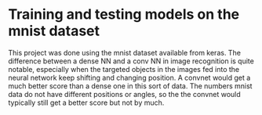 # Training and testing models on the mnist dataset
This project was done using the mnist dataset available from keras.
The difference between a dense NN and a conv NN in image recognition is quite notable, especially when the targeted objects in the images fed into the neural network keep
shifting and changing position. A convnet would get a much better score than a dense one in this sort of data. The numbers mnist data do not have different positions or angles, so the the convnet would typically still get a better score but not by much.

